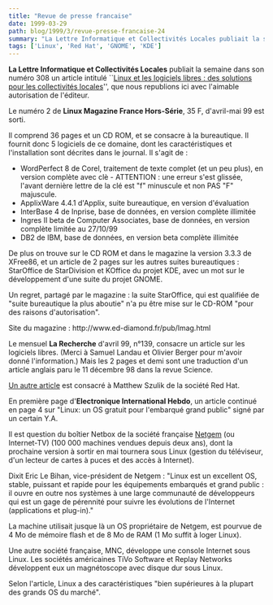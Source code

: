 ```yaml
---
title: "Revue de presse francaise"
date: 1999-03-29
path: blog/1999/3/revue-presse-francaise-24
summary: "La Lettre Informatique et Collectivités Locales publiait la semaine dans son numéro 308 un article intitulé ``Linux et les logiciels libres : des solutions pour les collectivités locales'', que nous republions ici avec l'aimable autorisation de l'éditeur."
tags: ['Linux', 'Red Hat', 'GNOME', 'KDE']
---
```


<P>
<B>La Lettre Informatique et Collectivités Locales</B>
publiait la semaine dans son numéro 308 un article intitulé ``<A HREF="http://www.linux-center.org/articles/9903/ICL308.html">Linux et les
logiciels libres : des solutions pour les collectivités locales</A>'',
que nous republions ici avec l'aimable autorisation de l'éditeur.
</P>

<P>Le numéro 2 de <B>Linux Magazine France Hors-Série</B>, 35 F, d'avril-mai
99 est sorti.</P>

<P>Il comprend 36 pages et un CD ROM, et se consacre à la bureautique. Il
fournit donc 5 logiciels de ce domaine, dont les caractéristiques et
l'installation sont décrites dans le journal. Il s'agit de :</P>

<UL>

<LI>WordPerfect 8 de Corel, traitement de texte complet (et un peu plus),
en version complète avec clè - ATTENTION : une erreur s'est glissée,
l'avant dernière lettre de la clé est "f" minuscule et non PAS "F"
majuscule.
<LI>ApplixWare 4.4.1 d'Applix, suite bureautique, en version d'évaluation
<LI>InterBase 4 de Inprise, base de données, en version complète illimitée
<LI>Ingres II beta de Computer Associates, base de données, en version
complète limitée au 27/10/99
<LI>DB2 de IBM, base de données, en version beta complète illimitée
</UL>

<P>De plus on trouve sur le CD ROM et dans le magazine la version 3.3.3 de
XFree86, et un article de 2 pages sur les autres suites bureautiques :
StarOffice de StarDivision et KOffice du projet KDE, avec un mot sur le
développement d'une suite du projet GNOME.</P>

<P>Un regret, partagé par le magazine : la suite StarOffice, qui est
qualifiée de "suite bureautique la plus aboutie" n'a pu être mise sur le
CD-ROM "pour des raisons d'autorisation".</P>

<P>Site du magazine : http://www.ed-diamond.fr/pub/lmag.html</P>

<P>Le mensuel <B>La Recherche</B> d'avril 99, n°139, consacre un article sur
les logiciels libres. (Merci à Samuel Landau et Olivier Berger pour
m'avoir donné l'information.) Mais les 2 pages et demi sont une
traduction d'un article anglais paru le 11 décembre 98 dans la revue
Science.</P>

<P><A HREF="http://www.larecherche.fr/ARCH/99/04/A01.html">Un autre article</A>
est consacré à Matthew Szulik de la société Red Hat.</P>

<P>En première page d'<B>Electronique International
Hebdo</B>, un article continué en page 4 sur "Linux: un OS gratuit pour
l'embarqué grand public" signé par un certain Y.A.</P>

<P>Il est question du boîtier Netbox de la société française
<A HREF="http://www.netgem.com">Netgem</A> (ou
Internet-TV) (100 000 machines vendues depuis deux ans), dont la
prochaine version à sortir en mai tournera sous Linux (gestion du
téléviseur, d'un lecteur de cartes à puces et des accès à Internet).</P>

<P>Dixit Eric Le Bihan, vice-président de Netgem : "Linux est un
excellent OS, stable, puissant et rapide pour les équipements
embarqués et grand public : il ouvre en outre nos systèmes à une large
communauté de développeurs qui est un gage de pérennité pour suivre
les évolutions de l'Internet (applications et plug-in)."</P>

<P>La machine utilisait jusque là un OS propriétaire de Netgem, est
pourvue de 4 Mo de mémoire flash et de 8 Mo de RAM (1 Mo suffit à
loger Linux).</P>

<P>Une autre société française, MNC, développe une console Internet sous
Linux. Les sociétés américaines TiVo Software et Replay Networks
développent eux un magnétoscope avec disque dur sous Linux.</P>

<P>Selon l'article, Linux a des caractéristiques "bien supérieures à la
plupart des grands OS du marché".</P>


